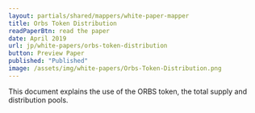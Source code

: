```yaml
---
layout: partials/shared/mappers/white-paper-mapper
title: Orbs Token Distribution
readPaperBtn: read the paper
date: April 2019
url: jp/white-papers/orbs-token-distribution
button: Preview Paper
published: "Published"
image: /assets/img/white-papers/Orbs-Token-Distribution.png
---
```


This document explains the use of the ORBS token, the total supply and distribution pools.
